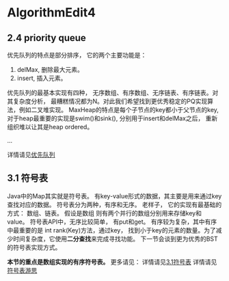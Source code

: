 # AlgorithmEdit4

## 2.4 priority queue
优先队列的特点是部分排序， 它的两个主要功能是：
1. delMax, 删除最大元素。
2. insert, 插入元素。

优先队列的最基本实现有四种， 无序数组、有序数组、无序链表、有序链表。对其复杂度分析， 最糟糕情况都为N。对此我们希望找到更优秀稳定的PQ实现算法，例如二叉堆实现。
MaxHeap的特点是每个子节点的key都小于父节点的key, 对于heap最重要的实现是swim()和sink(), 分别用于insert和delMax之后， 重新组织堆以让其是heap ordered。

...
  
详情请见[优先队列](https://github.com/zhongyikang/AlgorithmEdit4/blob/master/AlgorithmEdit4/src/com/Chapter2/Section4/priorityQueue.md)

## 3.1 符号表
Java中的Map其实就是符号表。 有key-value形式的数据，其主要是用来通过key查找对应的数据。
符号表分为两种，有序和无序。
老样子， 它的实现有最基础的方式： 数组、链表。
假设是数组 则有两个并行的数组分别用来存储key和value。
符号表API中，无序比较简单， 有put和get。
有序较为复杂，其中有序中最重要的是 int rank(Key)方法，通过key， 找到小于key的元素的数量。为了减少时间复杂度，它使用**二分查找**来完成寻找功能。
下一节会谈到更为优秀的BST的符号表实现方式。

**本节的重点是数组实现的有序符号表。**
更多请见：
详情请见[3.1符号表](AlgorithmEdit4/blob/master/AlgorithmEdit4/src/com/Chapter3/Section1/symbolTables.md)
详情请见[符号表游思](AlgorithmEdit4/blob/master/AlgorithmEdit4/src/com/Chapter3/Section1/3.1%20%E7%AC%A6%E5%8F%B7%E8%A1%A8%E6%B8%B8%E6%80%9D.md)
